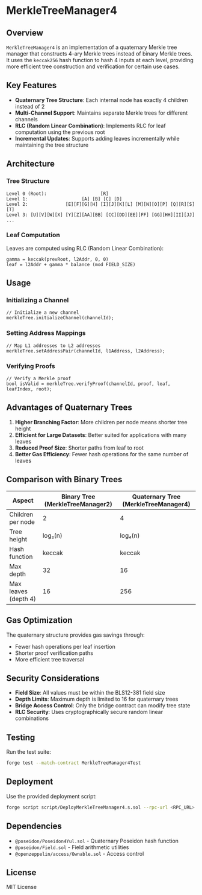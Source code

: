 # MerkleTreeManager4

## Overview

`MerkleTreeManager4` is an implementation of a quaternary Merkle tree manager that constructs 4-ary Merkle trees instead of binary Merkle trees. It uses the `keccak256` hash function to hash 4 inputs at each level, providing more efficient tree construction and verification for certain use cases.

## Key Features

- **Quaternary Tree Structure**: Each internal node has exactly 4 children instead of 2
- **Multi-Channel Support**: Maintains separate Merkle trees for different channels
- **RLC (Random Linear Combination)**: Implements RLC for leaf computation using the previous root
- **Incremental Updates**: Supports adding leaves incrementally while maintaining the tree structure

## Architecture

### Tree Structure

```
Level 0 (Root):                    [R]
Level 1:                    [A] [B] [C] [D]
Level 2:              [E][F][G][H] [I][J][K][L] [M][N][O][P] [Q][R][S][T]
Level 3: [U][V][W][X] [Y][Z][AA][BB] [CC][DD][EE][FF] [GG][HH][II][JJ] ...
```

### Leaf Computation

Leaves are computed using RLC (Random Linear Combination):

```
gamma = keccak(prevRoot, l2Addr, 0, 0)
leaf = l2Addr + gamma * balance (mod FIELD_SIZE)
```

## Usage

### Initializing a Channel

```solidity
// Initialize a new channel
merkleTree.initializeChannel(channelId);
```

### Setting Address Mappings

```solidity
// Map L1 addresses to L2 addresses
merkleTree.setAddressPair(channelId, l1Address, l2Address);
```

### Verifying Proofs

```solidity
// Verify a Merkle proof
bool isValid = merkleTree.verifyProof(channelId, proof, leaf, leafIndex, root);
```

## Advantages of Quaternary Trees

1. **Higher Branching Factor**: More children per node means shorter tree height
2. **Efficient for Large Datasets**: Better suited for applications with many leaves
3. **Reduced Proof Size**: Shorter paths from leaf to root
4. **Better Gas Efficiency**: Fewer hash operations for the same number of leaves

## Comparison with Binary Trees

| Aspect | Binary Tree (MerkleTreeManager2) | Quaternary Tree (MerkleTreeManager4) |
|--------|-----------------------------------|--------------------------------------|
| Children per node | 2 | 4 |
| Tree height | log₂(n) | log₄(n) |
| Hash function | keccak | keccak |
| Max depth | 32 | 16 |
| Max leaves (depth 4) | 16 | 256 |

## Gas Optimization

The quaternary structure provides gas savings through:
- Fewer hash operations per leaf insertion
- Shorter proof verification paths
- More efficient tree traversal

## Security Considerations

- **Field Size**: All values must be within the BLS12-381 field size
- **Depth Limits**: Maximum depth is limited to 16 for quaternary trees
- **Bridge Access Control**: Only the bridge contract can modify tree state
- **RLC Security**: Uses cryptographically secure random linear combinations

## Testing

Run the test suite:

```bash
forge test --match-contract MerkleTreeManager4Test
```

## Deployment

Use the provided deployment script:

```bash
forge script script/DeployMerkleTreeManager4.s.sol --rpc-url <RPC_URL> --broadcast
```

## Dependencies

- `@poseidon/Poseidon4Yul.sol` - Quaternary Poseidon hash function
- `@poseidon/Field.sol` - Field arithmetic utilities
- `@openzeppelin/access/Ownable.sol` - Access control

## License

MIT License
